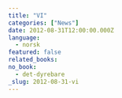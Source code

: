 ```yaml
---
title: "VI"
categories: ["News"]
date: 2012-08-31T12:00:00.000Z
language:
  - norsk
featured: false
related_books:
no_book:
  - det-dyrebare
_slug: 2012-08-31-vi
---
```

